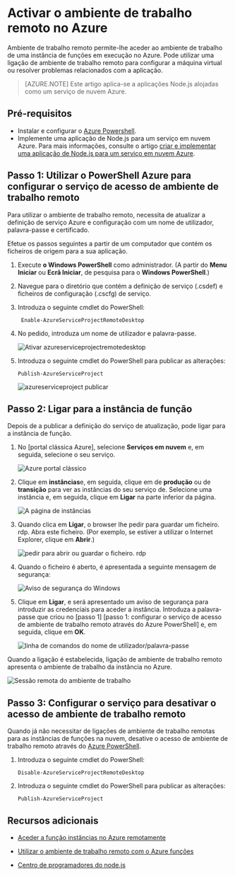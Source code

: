 <properties 
    pageTitle="Ativar o ambiente de trabalho remoto para serviços em nuvem (Node.js)" 
    description="Saiba como ativar o acesso de ambiente de trabalho remoto para as máquinas virtuais alojamento da sua aplicação Azure Node.js." 
    services="cloud-services" 
    documentationCenter="nodejs" 
    authors="rmcmurray" 
    manager="wpickett" 
    editor=""/>

<tags 
    ms.service="cloud-services" 
    ms.workload="tbd" 
    ms.tgt_pltfrm="na" 
    ms.devlang="nodejs" 
    ms.topic="article" 
    ms.date="08/11/2016" 
    ms.author="robmcm"/>

# <a name="enabling-remote-desktop-in-azure"></a>Activar o ambiente de trabalho remoto no Azure

Ambiente de trabalho remoto permite-lhe aceder ao ambiente de trabalho de uma instância de funções em execução no Azure. Pode utilizar uma ligação de ambiente de trabalho remoto para configurar a máquina virtual ou resolver problemas relacionados com a aplicação.

> [AZURE.NOTE] Este artigo aplica-se a aplicações Node.js alojadas como um serviço de nuvem Azure.


## <a name="prerequisites"></a>Pré-requisitos

- Instalar e configurar o [Azure Powershell](../powershell-install-configure.md).
- Implemente uma aplicação de Node.js para um serviço em nuvem Azure. Para mais informações, consulte o artigo [criar e implementar uma aplicação de Node.js para um serviço em nuvem Azure](cloud-services-nodejs-develop-deploy-app.md).


## <a name="step-1-use-azure-powershell-to-configure-the-service-for-remote-desktop-access"></a>Passo 1: Utilizar o PowerShell Azure para configurar o serviço de acesso de ambiente de trabalho remoto

Para utilizar o ambiente de trabalho remoto, necessita de atualizar a definição de serviço Azure e configuração com um nome de utilizador, palavra-passe e certificado. 

Efetue os passos seguintes a partir de um computador que contém os ficheiros de origem para a sua aplicação.

1. Execute **o Windows PowerShell** como administrador. (A partir do **Menu Iniciar** ou **Ecrã Iniciar**, de pesquisa para o **Windows PowerShell**.)

2.  Navegue para o diretório que contém a definição de serviço (.csdef) e ficheiros de configuração (.cscfg) de serviço.

3. Introduza o seguinte cmdlet do PowerShell:

        Enable-AzureServiceProjectRemoteDesktop

4. No pedido, introduza um nome de utilizador e palavra-passe.

    ![Ativar azureserviceprojectremotedesktop][enable-rdp]

3.  Introduza o seguinte cmdlet do PowerShell para publicar as alterações:

        Publish-AzureServiceProject

    ![azureserviceproject publicar][publish-project]

## <a name="step-2-connect-to-the-role-instance"></a>Passo 2: Ligar para a instância de função

Depois de a publicar a definição do serviço de atualização, pode ligar para a instância de função.

1.  No [portal clássica Azure], selecione **Serviços em nuvem** e, em seguida, selecione o seu serviço.

    ![Azure portal clássico][cloud-services]

2.  Clique em **instâncias**e, em seguida, clique em de **produção** ou de **transição** para ver as instâncias do seu serviço de. Selecione uma instância e, em seguida, clique em **Ligar** na parte inferior da página.

    ![A página de instâncias][3]

2.  Quando clica em **Ligar**, o browser lhe pedir para guardar um ficheiro. rdp. Abra este ficheiro. (Por exemplo, se estiver a utilizar o Internet Explorer, clique em **Abrir**.)

    ![pedir para abrir ou guardar o ficheiro. rdp][4]

3.  Quando o ficheiro é aberto, é apresentada a seguinte mensagem de segurança:

    ![Aviso de segurança do Windows][5]

4.  Clique em **Ligar**, e será apresentado um aviso de segurança para introduzir as credenciais para aceder a instância. Introduza a palavra-passe que criou no [passo 1] [passo 1: configurar o serviço de acesso de ambiente de trabalho remoto através do Azure PowerShell] e, em seguida, clique em **OK**.

    ![linha de comandos do nome de utilizador/palavra-passe][6]

Quando a ligação é estabelecida, ligação de ambiente de trabalho remoto apresenta o ambiente de trabalho da instância no Azure. 

![Sessão remota do ambiente de trabalho][7]

## <a name="step-3-configure-the-service-to-disable-remote-desktop-access"></a>Passo 3: Configurar o serviço para desativar o acesso de ambiente de trabalho remoto 

Quando já não necessitar de ligações de ambiente de trabalho remotas para as instâncias de funções na nuvem, desative o acesso de ambiente de trabalho remoto através do [Azure PowerShell].

1.  Introduza o seguinte cmdlet do PowerShell:

        Disable-AzureServiceProjectRemoteDesktop

2.  Introduza o seguinte cmdlet do PowerShell para publicar as alterações:

        Publish-AzureServiceProject

## <a name="additional-resources"></a>Recursos adicionais

- [Aceder a função instâncias no Azure remotamente] 
- [Utilizar o ambiente de trabalho remoto com o Azure funções]
- [Centro de programadores do node.js](/develop/nodejs/)

  [Azure PowerShell]: http://go.microsoft.com/?linkid=9790229&clcid=0x409

[Azure portal clássico]: http://manage.windowsazure.com
[publish-project]: ./media/cloud-services-nodejs-enable-remote-desktop/publish-rdp.png
[enable-rdp]: ./media/cloud-services-nodejs-enable-remote-desktop/enable-rdp.png
[cloud-services]: ./media/cloud-services-nodejs-enable-remote-desktop/cloud-services-remote.png
[3]: ./media/cloud-services-nodejs-enable-remote-desktop/cloud-service-instance.png
[4]: ./media/cloud-services-nodejs-enable-remote-desktop/rdp-open.png
[5]: ./media/cloud-services-nodejs-enable-remote-desktop/remote-desktop-12.png
[6]: ./media/cloud-services-nodejs-enable-remote-desktop/remote-desktop-13.png
[7]: ./media/cloud-services-nodejs-enable-remote-desktop/remote-desktop-14.png
  
[Aceder a função instâncias no Azure remotamente]: http://msdn.microsoft.com/library/windowsazure/hh124107.aspx
[Utilizar o ambiente de trabalho remoto com o Azure funções]: http://msdn.microsoft.com/library/windowsazure/gg443832.aspx
 